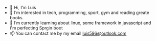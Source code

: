 - 👋 Hi, I’m Luis
- 👀 I’m interested in tech, programming, sport, gym and reading greate books.
- 🌱 I’m currently learning about linux, some framework in javascript and i'm perfecting Sprgin boot
- 📫 You can contact me by my email luis596@outlook.com

